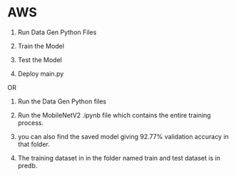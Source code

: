 # AWS

1. Run Data Gen Python Files

2. Train the Model

3. Test the Model

4. Deploy main.py


OR 

1. Run the Data Gen Python files

2. Run the MobileNetV2 .ipynb file which contains the entire training process.

3. you can also find the saved model giving 92.77% validation accuracy in that folder.

4. The training dataset in in the folder named train and test dataset is in predb.
